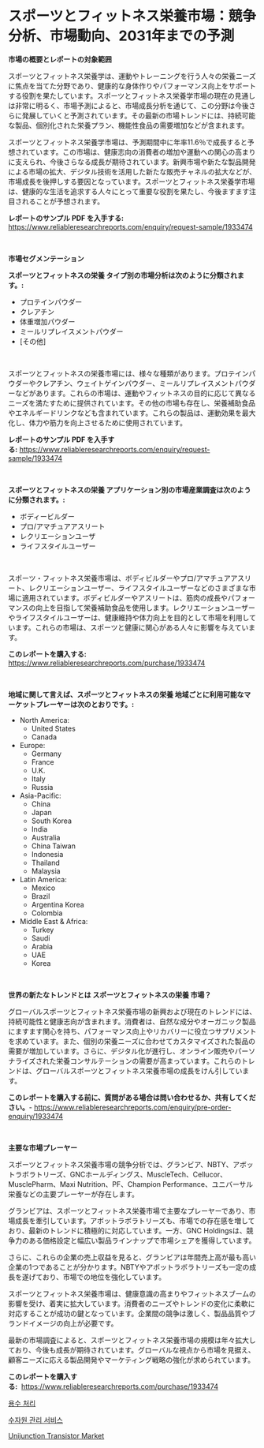 <p><h1>スポーツとフィットネス栄養市場：競争分析、市場動向、2031年までの予測</h1></p><p><strong>市場の概要とレポートの対象範囲</strong></p>
<p><p>スポーツとフィットネス栄養学は、運動やトレーニングを行う人々の栄養ニーズに焦点を当てた分野であり、健康的な身体作りやパフォーマンス向上をサポートする役割を果たしています。スポーツとフィットネス栄養学市場の現在の見通しは非常に明るく、市場予測によると、市場成長分析を通じて、この分野は今後さらに発展していくと予測されています。その最新の市場トレンドには、持続可能な製品、個別化された栄養プラン、機能性食品の需要増加などが含まれます。</p><p>スポーツとフィットネス栄養学市場は、予測期間中に年率11.6％で成長すると予想されています。この市場は、健康志向の消費者の増加や運動への関心の高まりに支えられ、今後さらなる成長が期待されています。新興市場や新たな製品開発による市場の拡大、デジタル技術を活用した新たな販売チャネルの拡大などが、市場成長を後押しする要因となっています。スポーツとフィットネス栄養学市場は、健康的な生活を追求する人々にとって重要な役割を果たし、今後ますます注目されることが予想されます。</p></p>
<p><strong>レポートのサンプル PDF を入手する:</strong> <a href="https://www.reliableresearchreports.com/enquiry/request-sample/1933474">https://www.reliableresearchreports.com/enquiry/request-sample/1933474</a></p>
<p>&nbsp;</p>
<p><strong>市場セグメンテーション</strong></p>
<p><strong>スポーツとフィットネスの栄養 タイプ別の市場分析は次のように分類されます。:</strong></p>
<p><ul><li>プロテインパウダー</li><li>クレアチン</li><li>体重増加パウダー</li><li>ミールリプレイスメントパウダー</li><li>[その他]</li></ul></p>
<p>&nbsp;</p>
<p><p>スポーツとフィットネスの栄養市場には、様々な種類があります。プロテインパウダーやクレアチン、ウェイトゲインパウダー、ミールリプレイスメントパウダーなどがあります。これらの市場は、運動やフィットネスの目的に応じて異なるニーズを満たすために提供されています。その他の市場も存在し、栄養補助食品やエネルギードリンクなども含まれています。これらの製品は、運動効果を最大化し、体力や筋力を向上させるために使用されています。</p></p>
<p><strong>レポートのサンプル PDF を入手する:</strong>&nbsp;<a href="https://www.reliableresearchreports.com/enquiry/request-sample/1933474">https://www.reliableresearchreports.com/enquiry/request-sample/1933474</a></p>
<p>&nbsp;</p>
<p><strong> スポーツとフィットネスの栄養 アプリケーション別の市場産業調査は次のように分類されます。:</strong></p>
<p><ul><li>ボディービルダー</li><li>プロ/アマチュアアスリート</li><li>レクリエーションユーザ</li><li>ライフスタイルユーザー</li></ul></p>
<p>&nbsp;</p>
<p><p>スポーツ・フィットネス栄養市場は、ボディビルダーやプロ/アマチュアアスリート、レクリエーションユーザー、ライフスタイルユーザーなどのさまざまな市場に適用されています。ボディビルダーやアスリートは、筋肉の成長やパフォーマンスの向上を目指して栄養補助食品を使用します。レクリエーションユーザーやライフスタイルユーザーは、健康維持や体力向上を目的として市場を利用しています。これらの市場は、スポーツと健康に関心がある人々に影響を与えています。</p></p>
<p><strong>このレポートを購入する:</strong>&nbsp; <a href="https://www.reliableresearchreports.com/purchase/1933474">https://www.reliableresearchreports.com/purchase/1933474</a></p>
<p>&nbsp;</p>
<p><strong>地域に関して言えば、スポーツとフィットネスの栄養 地域ごとに利用可能なマーケットプレーヤーは次のとおりです。:</strong></p>
<p><ul>
    <li>
        North America:
        <ul>
            <li>United States</li>
            <li>Canada</li>
        </ul>
    </li>
    <li>
        Europe:
        <ul>
            <li>Germany</li>
            <li>France</li>
            <li>U.K.</li>
            <li>Italy</li>
            <li>Russia</li>
        </ul>
    </li>
    <li>
        Asia-Pacific:
        <ul>
            <li>China</li>
            <li>Japan</li>
            <li>South Korea</li>
            <li>India</li>
            <li>Australia</li>
            <li>China Taiwan</li>
            <li>Indonesia</li>
            <li>Thailand</li>
            <li>Malaysia</li>
        </ul>
    </li>
    <li>
        Latin America:
        <ul>
            <li>Mexico</li>
            <li>Brazil</li>
            <li>Argentina Korea</li>
            <li>Colombia</li>
        </ul>
    </li>
    <li>
        Middle East & Africa:
        <ul>
            <li>Turkey</li>
            <li>Saudi</li>
            <li>Arabia</li>
            <li>UAE</li>
            <li>Korea</li>
        </ul>
    </li>
    </ul></p>
<p>&nbsp;</p>
<p><strong>世界の新たなトレンドとは スポーツとフィットネスの栄養 市場？</strong></p>
<p><p>グローバルスポーツとフィットネス栄養市場の新興および現在のトレンドには、持続可能性と健康志向が含まれます。消費者は、自然な成分やオーガニック製品にますます関心を持ち、パフォーマンス向上やリカバリーに役立つサプリメントを求めています。また、個別の栄養ニーズに合わせてカスタマイズされた製品の需要が増加しています。さらに、デジタル化が進行し、オンライン販売やパーソナライズされた栄養コンサルテーションの需要が高まっています。これらのトレンドは、グローバルスポーツとフィットネス栄養市場の成長をけん引しています。</p></p>
<p><strong>このレポートを購入する前に、質問がある場合は問い合わせるか、共有してください。</strong>- <a href="https://www.reliableresearchreports.com/enquiry/pre-order-enquiry/1933474">https://www.reliableresearchreports.com/enquiry/pre-order-enquiry/1933474</a></p>
<p>&nbsp;</p>
<p><strong>主要な市場プレーヤー</strong></p>
<p><p>スポーツとフィットネス栄養市場の競争分析では、グランビア、NBTY、アボットラボラトリーズ、GNCホールディングス、MuscleTech、Cellucor、MusclePharm、Maxi Nutrition、PF、Champion Performance、ユニバーサル栄養などの主要プレーヤーが存在します。 </p><p>グランビアは、スポーツとフィットネス栄養市場で主要なプレーヤーであり、市場成長を牽引しています。アボットラボラトリーズも、市場での存在感を増しており、最新のトレンドに積極的に対応しています。一方、GNC Holdingsは、競争力のある価格設定と幅広い製品ラインナップで市場シェアを獲得しています。</p><p>さらに、これらの企業の売上収益を見ると、グランビアは年間売上高が最も高い企業の1つであることが分かります。NBTYやアボットラボラトリーズも一定の成長を遂げており、市場での地位を強化しています。</p><p>スポーツとフィットネス栄養市場は、健康意識の高まりやフィットネスブームの影響を受け、着実に拡大しています。消費者のニーズやトレンドの変化に柔軟に対応することが成功の鍵となっています。企業間の競争は激しく、製品品質やブランドイメージの向上が必要です。</p><p>最新の市場調査によると、スポーツとフィットネス栄養市場の規模は年々拡大しており、今後も成長が期待されています。グローバルな視点から市場を見据え、顧客ニーズに応える製品開発やマーケティング戦略の強化が求められています。</p></p>
<p><strong>このレポートを購入する:</strong>&nbsp;&nbsp;<a href="https://www.reliableresearchreports.com/purchase/1933474">https://www.reliableresearchreports.com/purchase/1933474</a></p>
<p><p><a href="https://github.com/iansanftyord09878/Market-Research-Report-List-1/blob/main/662674610806.md">용수 처리</a></p><p><a href="https://github.com/Skyleitney456456/Market-Research-Report-List-1/blob/main/266803010805.md">수자원 관리 서비스</a></p><p><a href="https://github.com/Alonsoolds3wq1d81czn8rbol/Market-Research-Report-List-1/blob/main/unijunction-transistor-market.md">Unijunction Transistor Market</a></p></p>